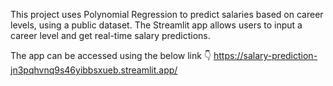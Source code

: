 This project uses Polynomial Regression to predict salaries based on career levels, using a public dataset. The Streamlit app allows users to input a career level and get real-time salary predictions.

The app can be accessed using the below link 👇 
https://salary-prediction-jn3pqhvnq9s46yibbsxueb.streamlit.app/
